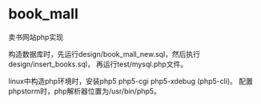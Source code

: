 book_mall
=========
卖书网站php实现

构造数据库时，先运行design/book_mall_new.sql，然后执行design/insert_books.sql，
再运行test/mysql.php文件。

linux中构造php环境时，安装php5 php5-cgi php5-xdebug (php5-cli)。
配置phpstorm时，php解析器位置为/usr/bin/php5。